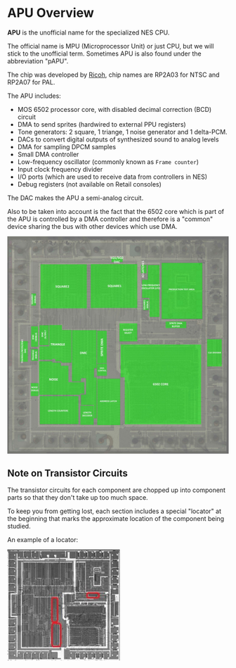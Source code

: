 # APU Overview

**APU** is the unofficial name for the specialized NES CPU.

The official name is MPU (Microprocessor Unit) or just CPU, but we will stick to the unofficial term. Sometimes APU is also found under the abbreviation "pAPU".

The chip was developed by [Ricoh](../Ricoh.md), chip names are RP2A03 for NTSC and RP2A07 for PAL.

The APU includes:
- MOS 6502 processor core, with disabled decimal correction (BCD) circuit
- DMA to send sprites (hardwired to external PPU registers)
- Tone generators: 2 square, 1 triange, 1 noise generator and 1 delta-PCM.
- DACs to convert digital outputs of synthesized sound to analog levels
- DMA for sampling DPCM samples
- Small DMA controller
- Low-frequency oscillator (commonly known as `Frame counter`)
- Input clock frequency divider
- I/O ports (which are used to receive data from controllers in NES)
- Debug registers (not available on Retail consoles)

The DAC makes the APU a semi-analog circuit.

Also to be taken into account is the fact that the 6502 core which is part of the APU is controlled by a DMA controller and therefore is a "common" device sharing the bus with other devices which use DMA.

<img src="/BreakingNESWiki/imgstore/apu/apu_blocks.jpg" width="900px">

## Note on Transistor Circuits

The transistor circuits for each component are chopped up into component parts so that they don't take up too much space.

To keep you from getting lost, each section includes a special "locator" at the beginning that marks the approximate location of the component being studied.

An example of a locator:

![apu_locator_dma](/BreakingNESWiki/imgstore/apu/apu_locator_dma.jpg)
